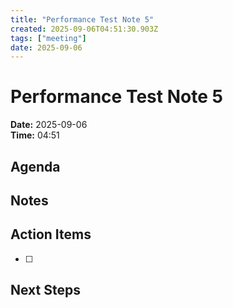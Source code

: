 ```yaml
---
title: "Performance Test Note 5"
created: 2025-09-06T04:51:30.903Z
tags: ["meeting"]
date: 2025-09-06
---
```


# Performance Test Note 5

**Date:** 2025-09-06  
**Time:** 04:51  

## Agenda


## Notes


## Action Items
- [ ] 

## Next Steps
